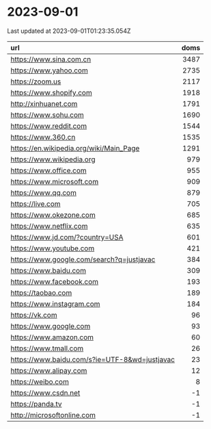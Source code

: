 # 2023-09-01

<!-- BEGIN -->
Last updated at 2023-09-01T01:23:35.054Z

url | doms
:- | -:
https://www.sina.com.cn | 3487
https://www.yahoo.com | 2735
https://zoom.us | 2117
https://www.shopify.com | 1918
http://xinhuanet.com | 1791
https://www.sohu.com | 1690
https://www.reddit.com | 1544
https://www.360.cn | 1535
https://en.wikipedia.org/wiki/Main_Page | 1291
https://www.wikipedia.org | 979
https://www.office.com | 955
https://www.microsoft.com | 909
https://www.qq.com | 879
https://live.com | 705
https://www.okezone.com | 685
https://www.netflix.com | 635
https://www.jd.com/?country=USA | 601
https://www.youtube.com | 421
https://www.google.com/search?q=justjavac | 384
https://www.baidu.com | 309
https://www.facebook.com | 193
https://taobao.com | 189
https://www.instagram.com | 184
https://vk.com | 96
https://www.google.com | 93
https://www.amazon.com | 60
https://www.tmall.com | 26
https://www.baidu.com/s?ie=UTF-8&wd=justjavac | 23
https://www.alipay.com | 12
https://weibo.com | 8
https://www.csdn.net | -1
https://panda.tv | -1
http://microsoftonline.com | -1
<!-- END -->
